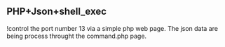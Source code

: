 PHP+Json+shell_exec
-------------------

!control the port number 13 via a simple php web page.
The json data are being process throught the command.php page.
